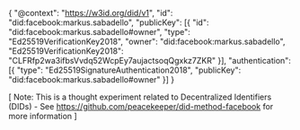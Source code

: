 {
  "@context": "https://w3id.org/did/v1",
  "id": "did:facebook:markus.sabadello",
  "publicKey": [{
       "id": "did:facebook:markus.sabadello#owner",
       "type": "Ed25519VerificationKey2018",
       "owner": "did:facebook:markus.sabadello",
       "Ed25519VerificationKey2018": "CLFRfp2wa3ifbsVvdq52WcpEy7aujactsoqQgxkz7ZKR"
  }],
  "authentication": [{
       "type": "Ed25519SignatureAuthentication2018",
       "publicKey": "did:facebook:markus.sabadello#owner"
  }]
}

[ Note: This is a thought experiment related to Decentralized Identifiers (DIDs) - See https://github.com/peacekeeper/did-method-facebook for more information ]
